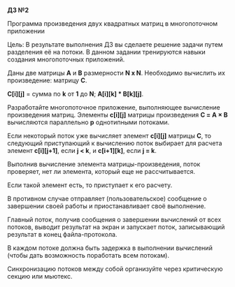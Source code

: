 **ДЗ №2**

Программа произведения двух квадратных матриц в многопоточном приложении

Цель: В результате выполнения ДЗ вы сделаете решение задачи путем разделения её на потоки. 
В данном задании тренируются навыки создания многопоточных приложений.

Даны две матрицы **A** и **B** размерности **N x N**. Необходимо вычислить их произведение: матрицу **С**.

**C[i][j]** = сумма по **k** от **1** до **N**; **A[i][k] * B[k][j]**.

Разработайте многопоточное приложение, выполняющее вычисление произведения матриц. 
Элементы **c[i][j]** матрицы произведения **С = A × B** вычисляются параллельно **p** однотипными потоками. 

Если некоторый поток уже вычисляет элемент **c[i][j]** матрицы **C**, то следующий приступающий к вычислению 
поток выбирает для расчета элемент **c[i][j+1]**, если **j < k**, и **c[i+1][k]**, если **j = k**. 

Выполнив вычисление элемента матрицы-произведения, поток проверяет, нет ли элемента, 
который еще не рассчитывается. 

Если такой элемент есть, то приступает к его расчету. 

В противном случае отправляет (пользовательское) сообщение о завершении своей работы и 
приостанавливает своё выполнение. 

Главный поток, получив сообщения о завершении вычислений от всех потоков,
выводит результат на экран и запускает поток, записывающий результат в конец файла-протокола.

В каждом потоке должна быть задержка в выполнении вычислений (чтобы дать возможность поработать
всем потокам). 

Синхронизацию потоков между собой организуйте через критическую секцию или мьютекс.
